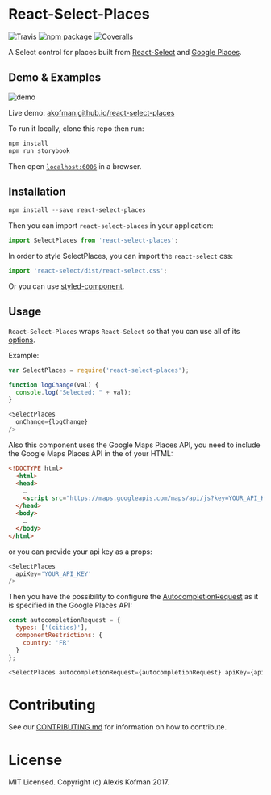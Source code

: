 # React-Select-Places

[![Travis][build-badge]][build]
[![npm package][npm-badge]][npm]
[![Coveralls][coveralls-badge]][coveralls]

A Select control for places built from [React-Select](https://github.com/JedWatson/react-select) and [Google Places](https://developers.google.com/places/).

## Demo & Examples
![demo](https://cloud.githubusercontent.com/assets/579922/24573198/8470ba08-1680-11e7-8726-e78ade5f0e05.gif)

Live demo: [akofman.github.io/react-select-places](https://akofman.github.io/react-select-places)

To run it locally, clone this repo then run:

```javascript
npm install
npm run storybook
```

Then open [`localhost:6006`](http://localhost:6006) in a browser.

## Installation

```javascript
npm install --save react-select-places
```

Then you can import `react-select-places` in your application:

```js
import SelectPlaces from 'react-select-places';
```
In order to style SelectPlaces, you can import the `react-select` css:
```js
import 'react-select/dist/react-select.css';
```
Or you can use [styled-component](https://github.com/styled-components/styled-components).

## Usage

`React-Select-Places` wraps `React-Select` so that you can use all of its [options](https://github.com/JedWatson/react-select#usage).

Example:

```javascript
var SelectPlaces = require('react-select-places');

function logChange(val) {
  console.log("Selected: " + val);
}

<SelectPlaces
  onChange={logChange}
/>
```

Also this component uses the Google Maps Places API, you need to include the Google Maps Places API in the <head> of your HTML:

```html
<!DOCTYPE html>
  <html>
  <head>
    …
    <script src="https://maps.googleapis.com/maps/api/js?key=YOUR_API_KEY&libraries=places"></script>
  </head>
  <body>
    …
  </body>
</html>
```
or you can provide your api key as a props:

```javascript
<SelectPlaces
  apiKey='YOUR_API_KEY'
/>
```
Then you have the possibility to configure the [AutocompletionRequest](https://developers.google.com/maps/documentation/javascript/3.exp/reference?hl=fr#AutocompletionRequest) as it is specified in the Google Places API:

```javascript
const autocompletionRequest = {
  types: ['(cities)'],
  componentRestrictions: {
    country: 'FR'
  }
};

<SelectPlaces autocompletionRequest={autocompletionRequest} apiKey={apiKey} />
```

# Contributing

See our [CONTRIBUTING.md](https://github.com/akofman/react-select-places/blob/master/CONTRIBUTING.md) for information on how to contribute.

# License

MIT Licensed. Copyright (c) Alexis Kofman 2017.

[build-badge]: https://img.shields.io/travis/akofman/react-select-places/master.png?style=flat-square
[build]: https://travis-ci.org/akofman/react-select-places

[npm-badge]: https://img.shields.io/npm/v/react-select-places.png?style=flat-square
[npm]: https://www.npmjs.org/package/react-select-places

[coveralls-badge]: https://img.shields.io/coveralls/akofman/react-select-places/master.png?style=flat-square
[coveralls]: https://coveralls.io/github/akofman/react-select-places

